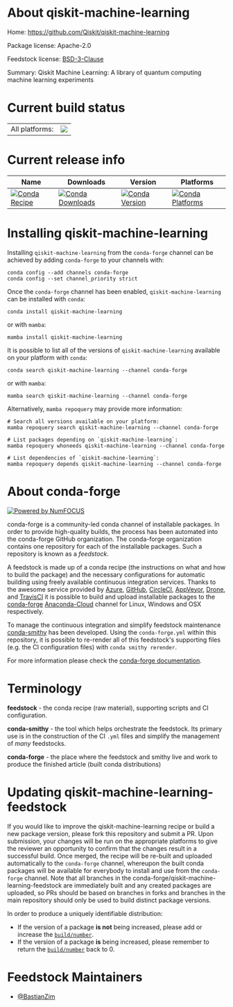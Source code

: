 About qiskit-machine-learning
=============================

Home: https://github.com/Qiskit/qiskit-machine-learning

Package license: Apache-2.0

Feedstock license: [BSD-3-Clause](https://github.com/conda-forge/qiskit-machine-learning-feedstock/blob/main/LICENSE.txt)

Summary: Qiskit Machine Learning: A library of quantum computing machine learning experiments

Current build status
====================


<table><tr><td>All platforms:</td>
    <td>
      <a href="https://dev.azure.com/conda-forge/feedstock-builds/_build/latest?definitionId=15814&branchName=main">
        <img src="https://dev.azure.com/conda-forge/feedstock-builds/_apis/build/status/qiskit-machine-learning-feedstock?branchName=main">
      </a>
    </td>
  </tr>
</table>

Current release info
====================

| Name | Downloads | Version | Platforms |
| --- | --- | --- | --- |
| [![Conda Recipe](https://img.shields.io/badge/recipe-qiskit--machine--learning-green.svg)](https://anaconda.org/conda-forge/qiskit-machine-learning) | [![Conda Downloads](https://img.shields.io/conda/dn/conda-forge/qiskit-machine-learning.svg)](https://anaconda.org/conda-forge/qiskit-machine-learning) | [![Conda Version](https://img.shields.io/conda/vn/conda-forge/qiskit-machine-learning.svg)](https://anaconda.org/conda-forge/qiskit-machine-learning) | [![Conda Platforms](https://img.shields.io/conda/pn/conda-forge/qiskit-machine-learning.svg)](https://anaconda.org/conda-forge/qiskit-machine-learning) |

Installing qiskit-machine-learning
==================================

Installing `qiskit-machine-learning` from the `conda-forge` channel can be achieved by adding `conda-forge` to your channels with:

```
conda config --add channels conda-forge
conda config --set channel_priority strict
```

Once the `conda-forge` channel has been enabled, `qiskit-machine-learning` can be installed with `conda`:

```
conda install qiskit-machine-learning
```

or with `mamba`:

```
mamba install qiskit-machine-learning
```

It is possible to list all of the versions of `qiskit-machine-learning` available on your platform with `conda`:

```
conda search qiskit-machine-learning --channel conda-forge
```

or with `mamba`:

```
mamba search qiskit-machine-learning --channel conda-forge
```

Alternatively, `mamba repoquery` may provide more information:

```
# Search all versions available on your platform:
mamba repoquery search qiskit-machine-learning --channel conda-forge

# List packages depending on `qiskit-machine-learning`:
mamba repoquery whoneeds qiskit-machine-learning --channel conda-forge

# List dependencies of `qiskit-machine-learning`:
mamba repoquery depends qiskit-machine-learning --channel conda-forge
```


About conda-forge
=================

[![Powered by
NumFOCUS](https://img.shields.io/badge/powered%20by-NumFOCUS-orange.svg?style=flat&colorA=E1523D&colorB=007D8A)](https://numfocus.org)

conda-forge is a community-led conda channel of installable packages.
In order to provide high-quality builds, the process has been automated into the
conda-forge GitHub organization. The conda-forge organization contains one repository
for each of the installable packages. Such a repository is known as a *feedstock*.

A feedstock is made up of a conda recipe (the instructions on what and how to build
the package) and the necessary configurations for automatic building using freely
available continuous integration services. Thanks to the awesome service provided by
[Azure](https://azure.microsoft.com/en-us/services/devops/), [GitHub](https://github.com/),
[CircleCI](https://circleci.com/), [AppVeyor](https://www.appveyor.com/),
[Drone](https://cloud.drone.io/welcome), and [TravisCI](https://travis-ci.com/)
it is possible to build and upload installable packages to the
[conda-forge](https://anaconda.org/conda-forge) [Anaconda-Cloud](https://anaconda.org/)
channel for Linux, Windows and OSX respectively.

To manage the continuous integration and simplify feedstock maintenance
[conda-smithy](https://github.com/conda-forge/conda-smithy) has been developed.
Using the ``conda-forge.yml`` within this repository, it is possible to re-render all of
this feedstock's supporting files (e.g. the CI configuration files) with ``conda smithy rerender``.

For more information please check the [conda-forge documentation](https://conda-forge.org/docs/).

Terminology
===========

**feedstock** - the conda recipe (raw material), supporting scripts and CI configuration.

**conda-smithy** - the tool which helps orchestrate the feedstock.
                   Its primary use is in the construction of the CI ``.yml`` files
                   and simplify the management of *many* feedstocks.

**conda-forge** - the place where the feedstock and smithy live and work to
                  produce the finished article (built conda distributions)


Updating qiskit-machine-learning-feedstock
==========================================

If you would like to improve the qiskit-machine-learning recipe or build a new
package version, please fork this repository and submit a PR. Upon submission,
your changes will be run on the appropriate platforms to give the reviewer an
opportunity to confirm that the changes result in a successful build. Once
merged, the recipe will be re-built and uploaded automatically to the
`conda-forge` channel, whereupon the built conda packages will be available for
everybody to install and use from the `conda-forge` channel.
Note that all branches in the conda-forge/qiskit-machine-learning-feedstock are
immediately built and any created packages are uploaded, so PRs should be based
on branches in forks and branches in the main repository should only be used to
build distinct package versions.

In order to produce a uniquely identifiable distribution:
 * If the version of a package **is not** being increased, please add or increase
   the [``build/number``](https://docs.conda.io/projects/conda-build/en/latest/resources/define-metadata.html#build-number-and-string).
 * If the version of a package **is** being increased, please remember to return
   the [``build/number``](https://docs.conda.io/projects/conda-build/en/latest/resources/define-metadata.html#build-number-and-string)
   back to 0.

Feedstock Maintainers
=====================

* [@BastianZim](https://github.com/BastianZim/)

